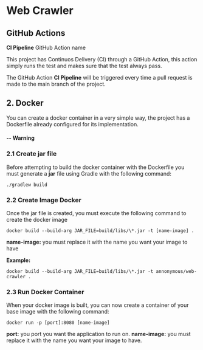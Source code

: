 # Web Crawler

## GitHub Actions

**CI Pipeline** GitHub Action name

This project has Continuos Delivery (CI) through a GitHub Action, this action simply 
runs the test and makes sure that the test always pass.

The GitHub Action **CI Pipeline** will be triggered every time a pull request is made 
to the main branch of the project.

## 2. Docker

You can create a docker container in a very simple way, the project has a Dockerfile 
already configured for its implementation.

#### -- Warning

### 2.1 Create jar file 

Before attempting to build the docker container with the Dockerfile you must generate 
a **jar** file using Gradle with the following command:

```shell
./gradlew build
```
### 2.2 Create Image Docker

Once the jar file is created, you must execute the following command to create the 
docker image

```shell
docker build --build-arg JAR_FILE=build/libs/\*.jar -t [name-image] .
```

**name-image:** you must replace it with the name you want your image to have

**Example:**

```shell
docker build --build-arg JAR_FILE=build/libs/\*.jar -t annonymous/web-crawler .
```

### 2.3 Run Docker Container

When your docker image is built, you can now create a container of your base image 
with the following command:

```shell
docker run -p [port]:8080 [name-image]
```

**port:** you port you want the application to run on.
**name-image:** you must replace it with the name you want your image to have.